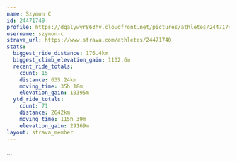 ```yaml
---
name: Szymon C
id: 24471740
profile: https://dgalywyr863hv.cloudfront.net/pictures/athletes/24471740/7213253/2/large.jpg
username: szymon-c
strava_url: https://www.strava.com/athletes/24471740
stats:
  biggest_ride_distance: 176.4km
  biggest_climb_elevation_gain: 1102.6m
  recent_ride_totals:
    count: 15
    distance: 635.24km
    moving_time: 35h 18m
    elevation_gain: 10395m
  ytd_ride_totals:
    count: 71
    distance: 2642km
    moving_time: 115h 39m
    elevation_gain: 29169m
layout: strava_member
--- 
```

...
